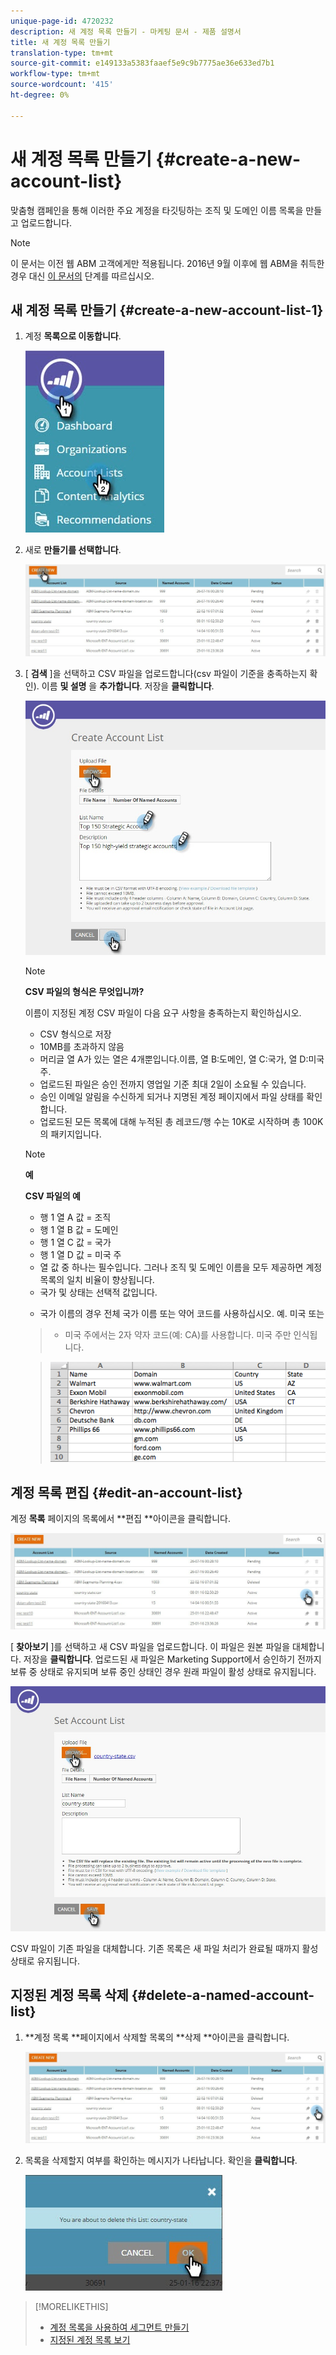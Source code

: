 ```yaml
---
unique-page-id: 4720232
description: 새 계정 목록 만들기 - 마케팅 문서 - 제품 설명서
title: 새 계정 목록 만들기
translation-type: tm+mt
source-git-commit: e149133a5383faaef5e9c9b7775ae36e633ed7b1
workflow-type: tm+mt
source-wordcount: '415'
ht-degree: 0%

---
```



# 새 계정 목록 만들기 {#create-a-new-account-list}

맞춤형 캠페인을 통해 이러한 주요 계정을 타깃팅하는 조직 및 도메인 이름 목록을 만들고 업로드합니다.

>[!NOTE]
>
>이 문서는 이전 웹 ABM 고객에게만 적용됩니다. 2016년 9월 이후에 웹 ABM을 취득한 경우 대신 [이 문서의](http://docs.marketo.com/display/DOCS/Account+Lists#AccountLists-CreateaNewAccountList) 단계를 따르십시오.

## 새 계정 목록 만들기 {#create-a-new-account-list-1}

1. 계정 **목록으로 이동합니다**.

   ![](assets/dropdown-account-lists-hand.jpg)

1. 새로 **만들기를 선택합니다**.

   ![](assets/create-new-account-list-hand.jpg)

1. [ **검색** ]을 선택하고 CSV 파일을 업로드합니다(csv 파일이 기준을 충족하는지 확인). 이름 **및 설명** 을 **추가합니다**. 저장을 **클릭합니다**.

   ![](assets/create-account-list-hands.jpg)

   >[!NOTE]
   >
   >**CSV 파일의 형식은 무엇입니까?**
   >
   >
   >이름이 지정된 계정 CSV 파일이 다음 요구 사항을 충족하는지 확인하십시오.
   >
   >* CSV 형식으로 저장
   >* 10MB를 초과하지 않음
   >* 머리글 열 A가 있는 열은 4개뿐입니다.이름, 열 B:도메인, 열 C:국가, 열 D:미국 주.
   >* 업로드된 파일은 승인 전까지 영업일 기준 최대 2일이 소요될 수 있습니다.
   >* 승인 이메일 알림을 수신하게 되거나 지명된 계정 페이지에서 파일 상태를 확인합니다.
   >* 업로드된 모든 목록에 대해 누적된 총 레코드/행 수는 10K로 시작하며 총 100K의 패키지입니다.


   >[!NOTE]
   >
   >**예**
   >
   >**CSV 파일의 예**
   >
   >* 행 1 열 A 값 = 조직
   >* 행 1 열 B 값 = 도메인
   >* 행 1 열 C 값 = 국가
   >* 행 1 열 D 값 = 미국 주
   >* 열 값 중 하나는 필수입니다. 그러나 조직 및 도메인 이름을 모두 제공하면 계정 목록의 일치 비율이 향상됩니다.
   >* 국가 및 상태는 선택적 값입니다.

      >
      >  
   * 국가 이름의 경우 전체 국가 이름 또는 약어 코드를 사용하십시오. 예. 미국 또는
   >  * 미국 주에서는 2자 약자 코드(예: CA)를 사용합니다. 미국 주만 인식됩니다.

   >    
   >![](assets/image2015-2-25-12-3a19-3a10.png)

## 계정 목록 편집 {#edit-an-account-list}

계정 **목록** 페이지의 목록에서 **편집 **아이콘을 클릭합니다.

![](assets/create-new-account-list-edit.jpg)

[ **찾아보기** ]를 선택하고 새 CSV 파일을 업로드합니다. 이 파일은 원본 파일을 대체합니다. 저장을 **클릭합니다**. 업로드된 새 파일은 Marketing Support에서 승인하기 전까지 보류 중 상태로 유지되며 보류 중인 상태인 경우 원래 파일이 활성 상태로 유지됩니다.

![](assets/set-account-list-edit-hands.jpg)

CSV 파일이 기존 파일을 대체합니다. 기존 목록은 새 파일 처리가 완료될 때까지 활성 상태로 유지됩니다.

## 지정된 계정 목록 삭제 {#delete-a-named-account-list}

1. **계정 목록 **페이지에서 삭제할 목록의 **삭제 **아이콘을 클릭합니다.

   ![](assets/create-new-account-list-delete.jpg)

1. 목록을 삭제할지 여부를 확인하는 메시지가 나타납니다. 확인을 **클릭합니다**.

   ![](assets/delete-notification-hand.jpg)

>[!MORELIKETHIS]
>
>* [계정 목록을 사용하여 세그먼트 만들기](create-a-segment-using-an-account-list.md)
>* [지정된 계정 목록 보기](http://docs.marketo.com/pages/viewpage.action?pageid=4720244)


